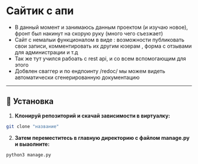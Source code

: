 # Сайтик с апи


- В данный момент и занимаюсь данным проектом (и изучаю новое), фронт был накинут на скорую руку (много чего съезжает)
- Сайт с немалыи функционалом в виде : возможности публиковать свои записи, комментировать их другим юзерам , форма с отзывами для администрации и т.д
- Так же тут учился рабоать с rest api, и со всем вспомогающим для этого
- Добвлен сваггер и по ендпоинту /redoc/ мы можем видеть автоматически сгенерированную документацию
---



## 🔧 Установка


1. **Клонируй репозиторий и скачай зависимости в виртуалку:**
```bash
git clone "название"
```
2. **Затем переместитесь в главную директорию с файлом manage.py и выаолните:**
```bash
python3 manage.py
```
